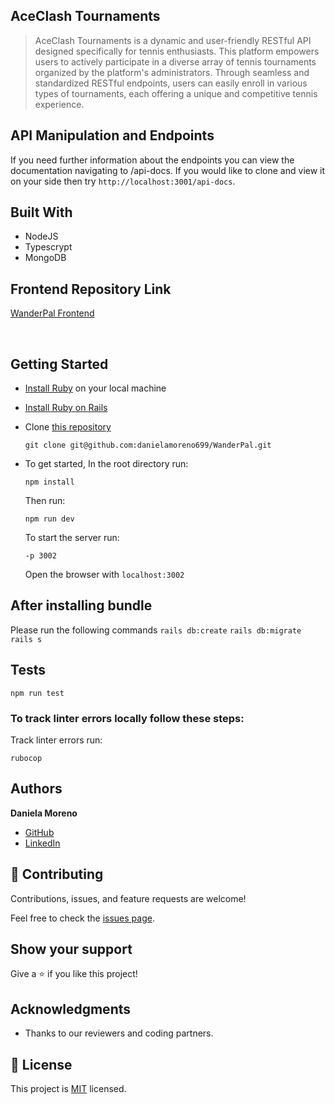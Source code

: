 ## AceClash Tournaments
> AceClash Tournaments is a dynamic and user-friendly RESTful API designed specifically for tennis enthusiasts. This platform empowers users to actively participate in a diverse array of tennis tournaments organized by the platform's administrators. Through seamless and standardized RESTful endpoints, users can easily enroll in various types of tournaments, each offering a unique and competitive tennis experience.

## API Manipulation and Endpoints

If you need further information about the endpoints you can view the documentation navigating to /api-docs.
If you would like to clone and view it on your side then try `http://localhost:3001/api-docs`.

## Built With

- NodeJS 
- Typescrypt
- MongoDB

## Frontend Repository Link
<a href="https://github.com/danielamoreno699/wanderpal-frontend">WanderPal Frontend</a>

</div>

 <br>

## Getting Started

- [Install Ruby](https://www.ruby-lang.org/en/documentation/installation/) on your local machine 
- [Install Ruby on Rails](https://guides.rubyonrails.org/v5.1/getting_started.html)
- Clone [this repository](https://github.com/danielamoreno699/WanderPal)
  ```
  git clone git@github.com:danielamoreno699/WanderPal.git
  ```
- To get started, In the root directory run:
  ```
  npm install
  ```
  Then run:
  ```
  npm run dev
  ```
  To start the server run: 

  ```
  -p 3002
  ```
  Open the browser with `localhost:3002`

  
## After installing bundle

Please run the following commands `rails db:create` `rails db:migrate` `rails s`

## Tests
```
npm run test
```

### To track linter errors locally follow these steps:  

Track linter errors run:
```
rubocop
```

## Authors

 **Daniela Moreno**

- [GitHub](https://github.com/danielamoreno699)
- [LinkedIn](https://www.linkedin.com/in/daniela-moreno-06a139124/)


## 🤝 Contributing

Contributions, issues, and feature requests are welcome!

Feel free to check the [issues page](https://github.com/danielamoreno699/WanderPal/issues).

## Show your support

Give a ⭐️ if you like this project!

## Acknowledgments

- Thanks to our reviewers and coding partners.

## 📝 License

This project is [MIT](./LICENSE) licensed.